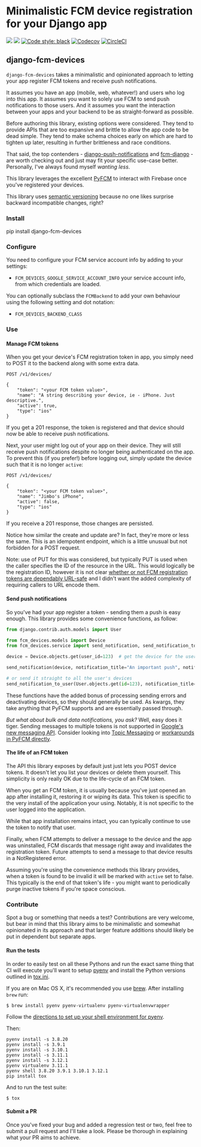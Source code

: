 # Minimalistic FCM device registration for your Django app

[![](https://img.shields.io/pypi/v/django-fcm-devices.svg)](https://pypi.python.org/pypi/django-fcm-devices/)
[![](https://img.shields.io/badge/license-MIT-blue.svg)](https://pypi.python.org/pypi/django-fcm-devices/)
[![Code style: black](https://img.shields.io/badge/code%20style-black-000000.svg)](https://github.com/ambv/black)
[![Codecov](https://codecov.io/gh/lukeburden/django-fcm-devices/branch/master/graph/badge.svg)](https://codecov.io/gh/lukeburden/django-fcm-devices)
[![CircleCI](https://circleci.com/gh/lukeburden/django-fcm-devices.svg?style=svg)](https://circleci.com/gh/lukeburden/django-fcm-devices)


## django-fcm-devices

`django-fcm-devices` takes a minimalistic and opinionated approach to letting your app register FCM tokens and receive push notifications.

It assumes you have an app (mobile, web, whatever!) and users who log into this app. It assumes you want to solely use FCM to send push notifications to those users. And it assumes you want the interaction between your apps and your backend to be as straight-forward as possible.

Before authoring this library, existing options were considered. They tend to provide APIs that are too expansive and brittle to allow the app code to be dead simple. They tend to make schema choices early on which are hard to tighten up later, resulting in further brittleness and race conditions.

That said, the top contenders - [django-push-notifications](https://github.com/jazzband/django-push-notifications) and [fcm-django](https://github.com/xtrinch/fcm-django) - are worth checking out and just may fit your specific use-case better. Personally, I've always found myself _wanting less_.

This library leverages the excellent [PyFCM](https://github.com/olucurious/PyFCM) to interact with Firebase once you've registered your devices.

This library uses [semantic versioning](https://semver.org/spec/v2.0.0.html) because no one likes surprise backward incompatible changes, right?


### Install ####

pip install django-fcm-devices


### Configure ###

You need to configure your FCM service account info by adding to your settings:

- `FCM_DEVICES_GOOGLE_SERVICE_ACCOUNT_INFO` your service account info, from which credentials are loaded.

You can optionally subclass the `FCMBackend` to add your own behaviour using the following setting and dot notation:

- `FCM_DEVICES_BACKEND_CLASS`


### Use ###

#### Manage FCM tokens ####

When you get your device's FCM registration token in app, you simply need to POST it to the backend along with some extra data.

```
POST /v1/devices/

{
    "token": "<your FCM token value>",
    "name": "A string describing your device, ie - iPhone. Just descriptive.",
    "active": true,
    "type": "ios"
}
```

If you get a 201 response, the token is registered and that device should now be able to receive push notifications.

Next, your user might log out of your app on their device. They will still receive push notifications despite no longer being authenticated on the app. To prevent this (if you prefer!) before logging out, simply update the device such that it is no longer `active`:

```
POST /v1/devices/

{
    "token": "<your FCM token value>",
    "name": "Jimbo's iPhone",
    "active": false,
    "type": "ios"
}
```

If you receive a 201 response, those changes are persisted.

Notice how similar the create and update are? In fact, they're more or less the same. This is an idempotent endpoint, which is a little unusual but not forbidden for a POST request.

Note: use of PUT for this was considered, but typically PUT is used when the caller specifies the ID of the resource in the URL. This would logically be the registration ID, however it is not clear [whether or not FCM registration tokens are dependably URL-safe](https://stackoverflow.com/questions/12403628/is-there-a-gcm-registrationid-pattern/12502351#12502351) and I didn't want the added complexity of requiring callers to URL encode them.


#### Send push notifications ####

So you've had your app register a token - sending them a push is easy enough. This library provides some convenience functions, as follow:

```python
from django.contrib.auth.models import User

from fcm_devices.models import Device
from fcm_devices.service import send_notification, send_notification_to_user

device = Device.objects.get(user_id=123)  # get the device for the user you want to message

send_notification(device, notification_title="An important push", notification_body="Oh dear ..")

# or send it straight to all the user's devices
send_notification_to_user(User.objects.get(id=123), notification_title="An important push", notification_body="Oh dear ..")
```

These functions have the added bonus of processing sending errors and deactivating devices, so they should generally be used. As kwargs, they take anything that PyFCM supports and are essentially passed through.

*But what about bulk and data notifications, you ask?* Well, easy does it tiger. Sending messages to multiple tokens is not supported in [Google's new messaging API](https://firebase.google.com/support/faq?authuser=0&_gl=1*ldgs3m*_up*MQ..*_ga*ODYyNzMzOTQ5LjE3MjQyNTcxMjA.*_ga_CW55HF8NVT*MTcyNDI1NzExOS4xLjAuMTcyNDI1NzExOS4wLjAuMA..#fcm-depr-multiple-tokens). Consider looking into [Topic Messaging](https://firebase.google.com/docs/cloud-messaging/android/topic-messaging) or [workarounds in PyFCM directly](https://github.com/olucurious/PyFCM/issues/338).


#### The life of an FCM token ####

The API this library exposes by default just just lets you POST device tokens. It doesn't let you list your devices or delete them yourself. This simplicity is only really OK due to the life-cycle of an FCM token.

When you get an FCM token, it is usually because you've just opened an app after installing it, restoring it or wiping its data. This token is specific to the very install of the application your using. Notably, it is not specific to the user logged into the application.

While that app installation remains intact, you can typically continue to use the token to notify that user.

Finally, when FCM attempts to deliver a message to the device and the app was uninstalled, FCM discards that message right away and invalidates the registration token. Future attempts to send a message to that device results in a NotRegistered error.

Assuming you're using the convenience methods this library provides, when a token is found to be invalid it will be marked with `active` set to false. This typically is the end of that token's life - you might want to periodically purge inactive tokens if you're space conscious.


### Contribute ###

Spot a bug or something that needs a test? Contributions are very welcome, but bear in mind that this library aims to be minimalistic and somewhat opinionated in its approach and that larger feature additions should likely be put in dependent but separate apps.


#### Run the tests ####

In order to easily test on all these Pythons and run the exact same thing that CI will execute you'll want to setup [pyenv](https://github.com/yyuu/pyenv) and install the Python versions outlined in [tox.ini](https://github.com/lukeburden/django-fcm-devices/blob/master/tox.ini).

If you are on Mac OS X, it's recommended you use [brew](http://brew.sh/). After installing `brew` run:

```
$ brew install pyenv pyenv-virtualenv pyenv-virtualenvwrapper
```

Follow the [directions to set up your shell environment for pyenv](https://github.com/pyenv/pyenv?tab=readme-ov-file#b-set-up-your-shell-environment-for-pyenv).

Then:

```
pyenv install -s 3.8.20
pyenv install -s 3.9.1
pyenv install -s 3.10.1
pyenv install -s 3.11.1
pyenv install -s 3.12.1
pyenv virtualenv 3.11.1
pyenv shell 3.8.20 3.9.1 3.10.1 3.12.1
pip install tox
```

And to run the test suite:

```
$ tox
```


#### Submit a PR ####

Once you've fixed your bug and added a regression test or two, feel free to submit a pull request and I'll take a look. Please be thorough in explaining what your PR aims to achieve.
